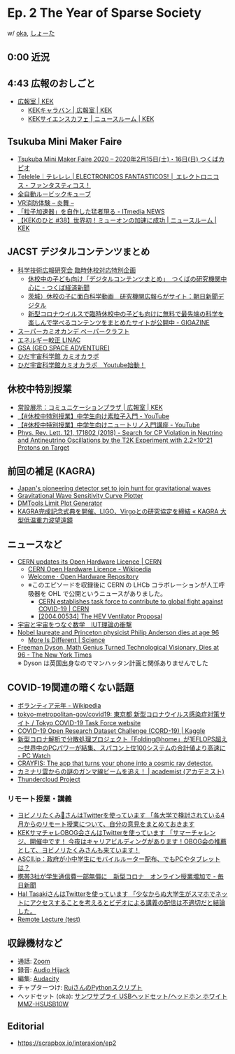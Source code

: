 # Ep. 2 The Year of Sparse Society

w/ [oka](https://twitter.com/nowohyeah), [しょーた](https://twitter.com/shotakaha)

## 0:00 近況

## 4:43 広報のおしごと

- [広報室 | KEK](https://www.kek.jp/ja/PublicRelations/)
  - [KEKキャラバン | 広報室 | KEK](https://www.kek.jp/ja/PublicRelations/Caravan/)
  - [KEKサイエンスカフェ | ニュースルーム | KEK](https://www.kek.jp/ja/newsroom/sciencecafe/)

## Tsukuba Mini Maker Faire

- [Tsukuba Mini Maker Faire 2020 – 2020年2月15日(土)・16日(日) つくばカピオ](https://tmmf.jp/2020)
- [Telelele｜テレレレ | ELECTRONICOS FANTASTICOS! │ エレクトロニコス・ファンタスティコス！](https://www.electronicosfantasticos.com/works/telelele/)
- [全自動ルービックキューブ](https://tmmf.jp/2020/?portfolio=%e8%95%aa%e6%9c%a8%e3%80%80%e5%ad%9d)
- [VR消防体験 – 炎舞 –](https://tmmf.jp/2020/?portfolio=cyberspacelab)
- [「粒子加速器」を自作した猛者現る - ITmedia NEWS](https://www.itmedia.co.jp/news/articles/1908/09/news063.html)
- [【KEKのひと #38】世界初！ミューオンの加速に成功 | ニュースルーム | KEK](https://www.kek.jp/ja/newsroom/2018/10/18/0900/)

## JACST デジタルコンテンツまとめ

- [科学技術広報研究会 臨時休校対応特別企画](https://sites.google.com/view/jacst-for-kids/home)
  - [休校中の子ども向け「デジタルコンテンツまとめ」　つくばの研究機関中心に - つくば経済新聞](https://tsukuba.keizai.biz/headline/739/)
  - [茨城）休校の子に面白科学動画　研究機関広報らがサイト：朝日新聞デジタル](https://www.asahi.com/articles/ASN3376V7N33UJHB004.html)
  - [新型コロナウイルスで臨時休校中の子ども向けに無料で最先端の科学を楽しんで学べるコンテンツをまとめたサイトが公開中 - GIGAZINE](https://gigazine.net/news/20200305-jacst-for-kids/)
- [スーパーカミオカンデ ペーパークラフト](http://www-sk.icrr.u-tokyo.ac.jp/library/pamphlet.html)
- [エネルギー較正 LINAC](http://www-sk.icrr.u-tokyo.ac.jp/sk/calib/linac.html)
- [GSA (GEO SPACE ADVENTURE)](https://gsa-hida.jp/)
- [ひだ宇宙科学館 カミオカラボ](https://www.city.hida.gifu.jp/site/kamiokalab/)
- [ひだ宇宙科学館カミオカラボ　Youtube始動！](https://youtu.be/BrKdCGpBpZE)

##  休校中特別授業

- [常設展示：コミュニケーションプラザ | 広報室 | KEK](https://www.kek.jp/ja/PublicRelations/CommunicationPlaza/)
- [【#休校中特別授業】中学生向け素粒子入門 - YouTube](https://youtu.be/_u48I195FzI)
- [【#休校中特別授業】中学生向けニュートリノ入門講座 - YouTube](https://youtu.be/coVK6Ghxmfw)
- [Phys. Rev. Lett. 121, 171802 (2018) - Search for CP Violation in Neutrino and Antineutrino Oscillations by the T2K Experiment with 2.2×10^21 Protons on Target](https://journals.aps.org/prl/abstract/10.1103/PhysRevLett.121.171802)

## 前回の補足 (KAGRA)

- [Japan's pioneering detector set to join hunt for gravitational waves](https://www.nature.com/articles/d41586-018-07867-z)
- [Gravitational Wave Sensitivity Curve Plotter](http://gwplotter.com/)
- [DMTools Limit Plot Generator](http://dmtools.brown.edu)
- [KAGRA完成記念式典を開催、LIGO、Virgoとの研究協定を締結 « KAGRA 大型低温重力波望遠鏡](https://gwcenter.icrr.u-tokyo.ac.jp/archives/3074)  

## ニュースなど

- [CERN updates its Open Hardware Licence | CERN](https://home.cern/news/news/knowledge-sharing/cern-updates-its-open-hardware-licence)
  - [CERN Open Hardware Licence - Wikipedia](https://en.wikipedia.org/wiki/CERN_Open_Hardware_Licence)
  - [Welcome · Open Hardware Repository](https://ohwr.org/welcome)
  - ※このエピソードを収録後に CERN の LHCb コラボレーションが人工呼吸器を OHL で公開というニュースがありました。
    - [CERN establishes task force to contribute to global fight against COVID-19 | CERN](https://home.cern/news/news/cern/cern-establishes-task-force-contribute-global-fight-against-covid-19)
    - [[2004.00534] The HEV Ventilator Proposal](https://arxiv.org/abs/2004.00534)
- [宇宙と宇宙をつなぐ数学　IUT理論の衝撃](https://amzn.to/2xKYBId)
- [Nobel laureate and Princeton physicist Philip Anderson dies at age 96](https://www.princeton.edu/news/2020/03/30/nobel-laureate-and-princeton-physicist-philip-anderson-dies-age-96)
  - [More Is Different | Science](https://science.sciencemag.org/content/177/4047/393)
- [Freeman Dyson, Math Genius Turned Technological Visionary, Dies at 96 - The New York Times](https://www.nytimes.com/2020/02/28/science/freeman-dyson-dead.html)  
※ Dyson は英国出身なのでマンハッタン計画と関係ありませんでした

## COVID-19関連の暗くない話題

- [ボランティア元年 - Wikipedia](https://ja.wikipedia.org/wiki/%E3%83%9C%E3%83%A9%E3%83%B3%E3%83%86%E3%82%A3%E3%82%A2%E5%85%83%E5%B9%B4)
- [tokyo-metropolitan-gov/covid19: 東京都 新型コロナウイルス感染症対策サイト / Tokyo COVID-19 Task Force website](https://github.com/tokyo-metropolitan-gov/covid19)
- [COVID-19 Open Research Dataset Challenge (CORD-19) | Kaggle](https://www.kaggle.com/allen-institute-for-ai/CORD-19-research-challenge)
- [新型コロナ解析で分散処理プロジェクト「Folding@home」が1EFLOPS超え ～世界中のPCパワーが結集、スパコン上位100システムの合計値より高速に - PC Watch](https://pc.watch.impress.co.jp/docs/news/1243230.html)
- [CRAYFIS: The app that turns your phone into a cosmic ray detector.](https://crayfis.io/)
- [カミナリ雲からの謎のガンマ線ビームを追え！ | academist (アカデミスト)](https://academist-cf.com/projects/?id=16)
- [Thundercloud Project](https://thdr.info/)

### リモート授業・講義

- [ヨビノリたくみ😬さんはTwitterを使っています 「各大学で検討されている4月からのリモート授業について、自分の意見をまとめておきます](https://twitter.com/Yobinori/status/1242328280595755009)
- [KEKサマチャレOBOG会さんはTwitterを使っています 「サマーチャレンジ、開催中です！ 今夜はキャリアビルディングがあります！OBOG会の推薦として、ヨビノリたくみさんも来ています！](https://twitter.com/OBOG68771106/status/1164837876330160129)
- [ASCII.jp：政府が小中学生にモバイルルーター配布、でもPCやタブレットは？](https://ascii.jp/elem/000/004/008/4008195/)
- [携帯3社が学生通信費一部無償に　新型コロナ　オンライン授業増加で - 毎日新聞](https://mainichi.jp/articles/20200403/k00/00m/020/185000c)
- [Hal TasakiさんはTwitterを使っています 「少なからぬ大学生がスマホでネットにアクセスすることを考えるとビデオによる講義の配信は不適切だと結論した。](https://twitter.com/Hal_Tasaki/status/1242296178055630848)
- [Remote Lecture (test)](https://www.gakushuin.ac.jp/~881791/RLtest/)

## 収録機材など

- 通話: [Zoom](https://zoom.us/)
- 録音: [Audio Hijack](https://rogueamoeba.com/audiohijack/)
- 編集: [Audacity](https://www.audacityteam.org/)
- チャプターつけ: [RuiさんのPythonスクリプト](https://note.com/ruiu/n/n1061d541355f)
- ヘッドセット (oka): [サンワサプライ USBヘッドセット/ヘッドホン ホワイト MMZ-HSUSB10W](https://amzn.to/2xreWBH)

## Editorial

- <https://scrapbox.io/interaxion/ep2>
